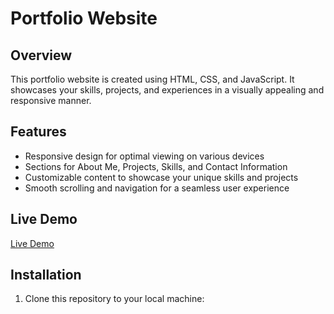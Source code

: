 # Portfolio Website

## Overview
This portfolio website is created using HTML, CSS, and JavaScript. It showcases your skills, projects, and experiences in a visually appealing and responsive manner.

## Features
- Responsive design for optimal viewing on various devices
- Sections for About Me, Projects, Skills, and Contact Information
- Customizable content to showcase your unique skills and projects
- Smooth scrolling and navigation for a seamless user experience

## Live Demo
[Live Demo](knowwhoisme.netlify.app)

## Installation
1. Clone this repository to your local machine:

